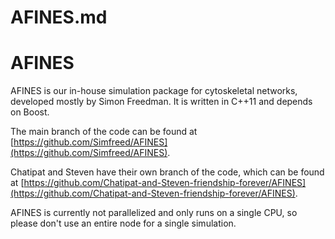 # AFINES.md
# AFINES
AFINES is our in-house simulation package for cytoskeletal networks, developed mostly by Simon Freedman. It is written in C++11 and depends on Boost.

The main branch of the code can be found at [https://github.com/Simfreed/AFINES](https://github.com/Simfreed/AFINES).

Chatipat and Steven have their own branch of the code, which can be found at [https://github.com/Chatipat-and-Steven-friendship-forever/AFINES](https://github.com/Chatipat-and-Steven-friendship-forever/AFINES).

AFINES is currently not parallelized and only runs on a single CPU, so please don't use an entire node for a single simulation.
